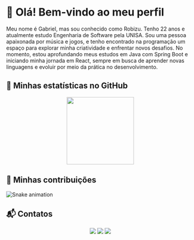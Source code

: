 # 👋 Olá! Bem-vindo ao meu perfil  

Meu nome é Gabriel, mas sou conhecido como Robizu. Tenho 22 anos e atualmente estudo Engenharia de Software pela UNISA.
Sou uma pessoa apaixonada por música e jogos, e tenho encontrado na programação um espaço para explorar minha criatividade e enfrentar novos desafios.
No momento, estou aprofundando meus estudos em Java com Spring Boot e iniciando minha jornada em React, sempre em busca de aprender novas linguagens e evoluir por meio da prática no desenvolvimento.

## 🚀 Minhas estatísticas no GitHub  

<div align="center">
  <a href="https://github.com/Robizuu">
    <img loading="lazy" height="180em" src="https://github-readme-stats.vercel.app/api/top-langs/?username=Robizuu&layout=compact&langs_count=7&theme=tokyonight"/>
  </a>
</div>

## 🐍 Minhas contribuições  

![Snake animation](https://github.com/Robizuu/Robizuu/blob/output/dist/github-contribution-grid-snake-dark.svg)

## 📬 Contatos  

<div align="center">
  <a href = "mailto:contato@seu-usuário-aqui"><img loading="lazy" src="https://img.shields.io/badge/Gmail-D14836?style=for-the-badge&logo=gmail&logoColor=white" target="_blank"></a>
  <a href="https://instagram.com/seu-usuário-instagram-aqui" target="_blank"><img loading="lazy" src="https://img.shields.io/badge/-Instagram-%23E4405F?style=for-the-badge&logo=instagram&logoColor=white" target="_blank"></a>
  <a href="https://www.linkedin.com/in/seu-usuário-linkedln-aqui" target="_blank"><img loading="lazy" src="https://img.shields.io/badge/-LinkedIn-%230077B5?style=for-the-badge&logo=linkedin&logoColor=white" target="_blank"></a>
</div>
